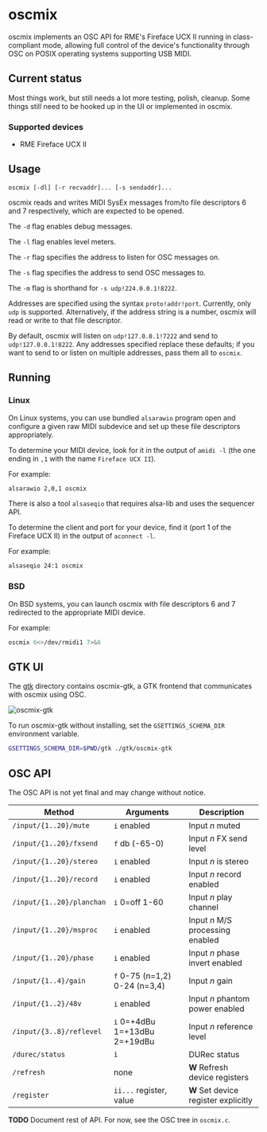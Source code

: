 # oscmix

oscmix implements an OSC API for RME's Fireface UCX II running in
class-compliant mode, allowing full control of the device's
functionality through OSC on POSIX operating systems supporting USB
MIDI.

## Current status

Most things work, but still needs a lot more testing, polish,
cleanup. Some things still need to be hooked up in the UI or
implemented in oscmix.

### Supported devices

- RME Fireface UCX II

## Usage

```
oscmix [-dl] [-r recvaddr]... [-s sendaddr]...
```

oscmix reads and writes MIDI SysEx messages from/to file descriptors
6 and 7 respectively, which are expected to be opened.

The `-d` flag enables debug messages.

The `-l` flag enables level meters.

The `-r` flag specifies the address to listen for OSC messages on.

The `-s` flag specifies the address to send OSC messages to.

The `-m` flag is shorthand for `-s udp!224.0.0.1!8222`.

Addresses are specified using the syntax `proto!addr!port`. Currently,
only `udp` is supported. Alternatively, if the address string is a
number, oscmix will read or write to that file descriptor.

By default, oscmix will listen on `udp!127.0.0.1!7222` and send to
`udp!127.0.0.1!8222`. Any addresses specified replace these defaults;
if you want to send to or listen on multiple addresses, pass them
all to `oscmix`.

## Running

### Linux

On Linux systems, you can use bundled `alsarawio` program open and
configure a given raw MIDI subdevice and set up these file descriptors
appropriately.

To determine your MIDI device, look for it in the output of `amidi -l`
(the one ending in `,1` with the name `Fireface UCX II`).

For example:

```sh
alsarawio 2,0,1 oscmix
```

There is also a tool `alsaseqio` that requires alsa-lib and uses
the sequencer API.

To determine the client and port for your device, find it (port 1
of the Fireface UCX II) in the output of `aconnect -l`.

For example:

```sh
alsaseqio 24:1 oscmix
```

### BSD

On BSD systems, you can launch oscmix with file descriptors 6 and
7 redirected to the appropriate MIDI device.

For example:

```sh
oscmix 6<>/dev/rmidi1 7>&6
```

## GTK UI

The [gtk](gtk) directory contains oscmix-gtk, a GTK frontend that
communicates with oscmix using OSC.

![oscmix-gtk](https://mforney.org/misc/oscmix.png)

To run oscmix-gtk without installing, set the `GSETTINGS_SCHEMA_DIR`
environment variable.

```sh
GSETTINGS_SCHEMA_DIR=$PWD/gtk ./gtk/oscmix-gtk
```

## OSC API

The OSC API is not yet final and may change without notice.

| Method | Arguments | Description |
| --- | --- | --- |
| `/input/{1..20}/mute` | `i` enabled | Input *n* muted |
| `/input/{1..20}/fxsend` | `f` db (-65-0) | Input *n* FX send level |
| `/input/{1..20}/stereo` | `i` enabled | Input *n* is stereo |
| `/input/{1..20}/record` | `i` enabled | Input *n* record enabled |
| `/input/{1..20}/planchan` | `i` 0=off 1-60 | Input *n* play channel |
| `/input/{1..20}/msproc` | `i` enabled | Input *n* M/S processing enabled |
| `/input/{1..20}/phase` | `i` enabled | Input *n* phase invert enabled |
| `/input/{1..4}/gain` | `f` 0-75 (n=1,2) 0-24 (n=3,4) | Input *n* gain |
| `/input/{1..2}/48v` | `i` enabled | Input *n* phantom power enabled |
| `/input/{3..8}/reflevel` | `i` 0=+4dBu 1=+13dBu 2=+19dBu | Input *n* reference level |
| `/durec/status` | `i` | DURec status |
| `/refresh` | none | **W** Refresh device registers |
| `/register` | `ii...` register, value | **W** Set device register explicitly |

**TODO** Document rest of API. For now, see the OSC tree in `oscmix.c`.
